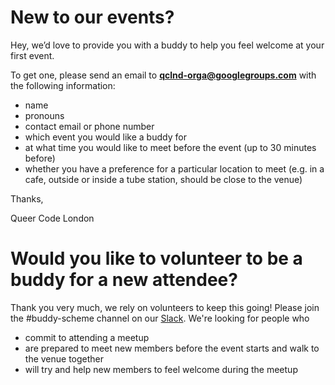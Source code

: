 # New to our events?
Hey, we’d love to provide you with a buddy to help you feel welcome at your first event.

To get one, please send an email to **qclnd-orga@googlegroups.com** with the following information:

- name
- pronouns
- contact email or phone number
- which event you would like a buddy for
- at what time you would like to meet before the event (up to 30 minutes before)
- whether you have a preference for a particular location to meet (e.g. in a cafe, outside or inside a tube station, should be close to the venue)

Thanks,

Queer Code London

# Would you like to volunteer to be a buddy for a new attendee?
Thank you very much, we rely on volunteers to keep this going!
Please join the #buddy-scheme channel on our [Slack](https://slackinvite-qcldn.herokuapp.com/). We're looking for people who
- commit to attending a meetup 
- are prepared to meet new members before the event starts and walk to the venue together
- will try and help new members to feel welcome during the meetup
